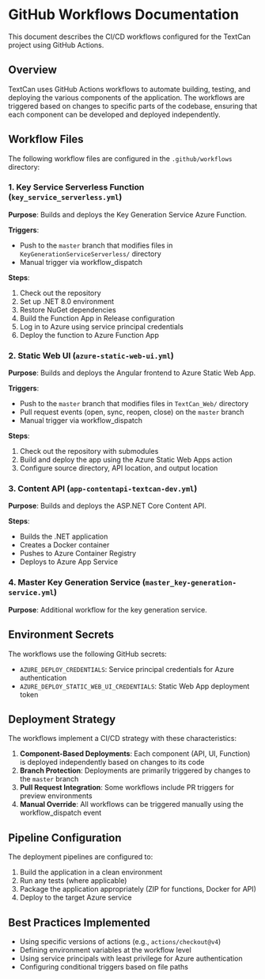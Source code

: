 # GitHub Workflows Documentation

This document describes the CI/CD workflows configured for the TextCan project using GitHub Actions.

## Overview

TextCan uses GitHub Actions workflows to automate building, testing, and deploying the various components of the application. The workflows are triggered based on changes to specific parts of the codebase, ensuring that each component can be developed and deployed independently.

## Workflow Files

The following workflow files are configured in the `.github/workflows` directory:

### 1. Key Service Serverless Function (`key_service_serverless.yml`)

**Purpose**: Builds and deploys the Key Generation Service Azure Function.

**Triggers**:
- Push to the `master` branch that modifies files in `KeyGenerationServiceServerless/` directory
- Manual trigger via workflow_dispatch

**Steps**:
1. Check out the repository
2. Set up .NET 8.0 environment
3. Restore NuGet dependencies
4. Build the Function App in Release configuration
5. Log in to Azure using service principal credentials
6. Deploy the function to Azure Function App

### 2. Static Web UI (`azure-static-web-ui.yml`)

**Purpose**: Builds and deploys the Angular frontend to Azure Static Web App.

**Triggers**:
- Push to the `master` branch that modifies files in `TextCan_Web/` directory
- Pull request events (open, sync, reopen, close) on the `master` branch
- Manual trigger via workflow_dispatch

**Steps**:
1. Check out the repository with submodules
2. Build and deploy the app using the Azure Static Web Apps action
3. Configure source directory, API location, and output location

### 3. Content API (`app-contentapi-textcan-dev.yml`)

**Purpose**: Builds and deploys the ASP.NET Core Content API.

**Steps**:
- Builds the .NET application
- Creates a Docker container
- Pushes to Azure Container Registry
- Deploys to Azure App Service

### 4. Master Key Generation Service (`master_key-generation-service.yml`)

**Purpose**: Additional workflow for the key generation service.

## Environment Secrets

The workflows use the following GitHub secrets:

- `AZURE_DEPLOY_CREDENTIALS`: Service principal credentials for Azure authentication
- `AZURE_DEPLOY_STATIC_WEB_UI_CREDENTIALS`: Static Web App deployment token

## Deployment Strategy

The workflows implement a CI/CD strategy with these characteristics:

1. **Component-Based Deployments**: Each component (API, UI, Function) is deployed independently based on changes to its code
2. **Branch Protection**: Deployments are primarily triggered by changes to the `master` branch
3. **Pull Request Integration**: Some workflows include PR triggers for preview environments
4. **Manual Override**: All workflows can be triggered manually using the workflow_dispatch event

## Pipeline Configuration

The deployment pipelines are configured to:

1. Build the application in a clean environment
2. Run any tests (where applicable)
3. Package the application appropriately (ZIP for functions, Docker for API)
4. Deploy to the target Azure service

## Best Practices Implemented

- Using specific versions of actions (e.g., `actions/checkout@v4`)
- Defining environment variables at the workflow level
- Using service principals with least privilege for Azure authentication
- Configuring conditional triggers based on file paths
